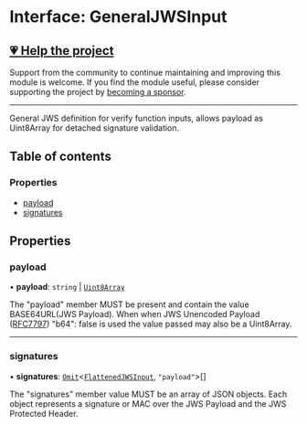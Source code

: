 # Interface: GeneralJWSInput

## [💗 Help the project](https://github.com/sponsors/panva)

Support from the community to continue maintaining and improving this module is welcome. If you find the module useful, please consider supporting the project by [becoming a sponsor](https://github.com/sponsors/panva).

---

General JWS definition for verify function inputs, allows payload as Uint8Array for detached
signature validation.

## Table of contents

### Properties

- [payload](types.GeneralJWSInput.md#payload)
- [signatures](types.GeneralJWSInput.md#signatures)

## Properties

### payload

• **payload**: `string` \| [`Uint8Array`]( https://developer.mozilla.org/docs/Web/JavaScript/Reference/Global_Objects/Uint8Array )

The "payload" member MUST be present and contain the value BASE64URL(JWS Payload). When when
JWS Unencoded Payload ([RFC7797](https://www.rfc-editor.org/rfc/rfc7797)) "b64": false is
used the value passed may also be a Uint8Array.

___

### signatures

• **signatures**: [`Omit`]( https://www.typescriptlang.org/docs/handbook/utility-types.html#omittype-keys )\<[`FlattenedJWSInput`](types.FlattenedJWSInput.md), ``"payload"``\>[]

The "signatures" member value MUST be an array of JSON objects. Each object represents a
signature or MAC over the JWS Payload and the JWS Protected Header.
